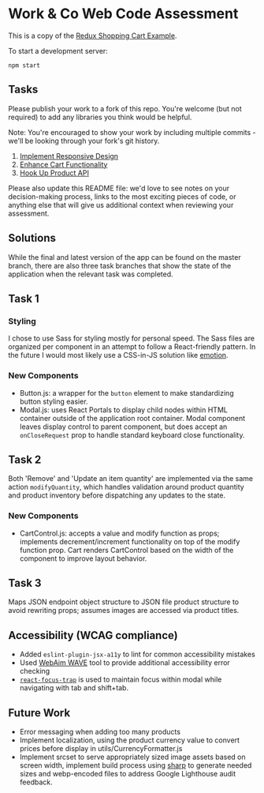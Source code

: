 # Work & Co Web Code Assessment

This is a copy of the [Redux Shopping Cart Example](https://github.com/reactjs/redux/tree/master/examples/shopping-cart).

To start a development server:

```
npm start
```

## Tasks

Please publish your work to a fork of this repo. You're welcome (but not required) to add any libraries you think would be helpful.

Note: You're encouraged to show your work by including multiple commits - we'll be looking through your fork's git history.

1. [Implement Responsive Design](/tasks/01-responsive-design.md)
2. [Enhance Cart Functionality](/tasks/02-cart-enhancements.md)
3. [Hook Up Product API](/tasks/03-product-api.md)

Please also update this README file: we'd love to see notes on your decision-making process, links to the most exciting pieces of code, or anything else that will give us additional context when reviewing your assessment.

## Solutions

While the final and latest version of the app can be found on the master branch, there are also three task branches that show the state of the application when the relevant task was completed.

## Task 1

### Styling

I chose to use Sass for styling mostly for personal speed. The Sass files are organized per component in an attempt to follow a React-friendly pattern. In the future I would most likely use a CSS-in-JS solution like [emotion](https://github.com/emotion-js/emotion).

### New Components

- Button.js: a wrapper for the `button` element to make standardizing button styling easier.
- Modal.js: uses React Portals to display child nodes within HTML container outside of the application root container. Modal component leaves display control to parent component, but does accept an `onCloseRequest` prop to handle standard keyboard close functionality.

## Task 2

Both 'Remove' and 'Update an item quantity' are implemented via the same action `modifyQuantity`, which handles validation around product quantity and product inventory before dispatching any updates to the state.

### New Components

- CartControl.js: accepts a value and modify function as props; implements decrement/increment functionality on top of the modify function prop. Cart renders CartControl based on the width of the component to improve layout behavior.

## Task 3

Maps JSON endpoint object structure to JSON file product structure to avoid rewriting props; assumes images are accessed via product titles.

## Accessibility (WCAG compliance)

- Added `eslint-plugin-jsx-a11y` to lint for common accessibility mistakes
- Used [WebAim WAVE](https://wave.webaim.org/) tool to provide additional accessibility error checking
- [`react-focus-trap`](https://github.com/davidtheclark/focus-trap-react) is used to maintain focus within modal while navigating with tab and shift+tab.

## Future Work

- Error messaging when adding too many products
- Implement localization, using the product currency value to convert prices before display in utils/CurrencyFormatter.js
- Implement srcset to serve appropriately sized image assets based on screen width, implement build process using [sharp](https://github.com/lovell/sharp) to generate needed sizes and webp-encoded files to address Google Lighthouse audit feedback.
